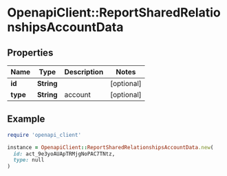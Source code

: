 # OpenapiClient::ReportSharedRelationshipsAccountData

## Properties

| Name | Type | Description | Notes |
| ---- | ---- | ----------- | ----- |
| **id** | **String** |  | [optional] |
| **type** | **String** | account | [optional] |

## Example

```ruby
require 'openapi_client'

instance = OpenapiClient::ReportSharedRelationshipsAccountData.new(
  id: act_9e3yoAUApTRMjgNoPAC7TNtz,
  type: null
)
```


